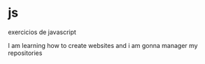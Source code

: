 # js
 exercicios de javascript

 I am learning how to create websites and i am gonna manager my repositories

